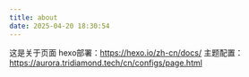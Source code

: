 ```yaml
---
title: about
date: 2025-04-20 18:30:54
---
```


这是关于页面
hexo部署：https://hexo.io/zh-cn/docs/
主题配置：https://aurora.tridiamond.tech/cn/configs/page.html
